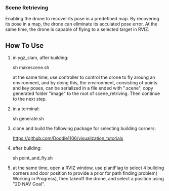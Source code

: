 ### Scene Retrieving

Enabling the drone to recover its pose in a predefined map. By recovering its pose in a map, the drone can eliminate its acculated pose error. At the same time, the drone is capable of flying to a selected target in RVIZ.

## How To Use

1. in ygz_slam, after building:
   
   sh makescene.sh
   
   at the same time, use controller to control the drone to fly aroung an environment, and by doing this, the environment, consisting of points and key poses, can be serialized in a file ended with ".scene", copy generated folder "image" to the root of
scene_retriving. Then continue to the next step.

2. in a terminal:
    
    sh generate.sh
    
3. clone and build the following package for selecting building corners:

    https://github.com/Doodle1106/visualization_tutorials
    
4. after building:
    
    sh point_and_fly.sh
    
4. at the same time, open a RVIZ window, use plantFlag to select 4 building corners and door position to provide a prior for path finding problem( Working in Progress), then takeoff the drone, and select a position using "2D NAV Goal".



